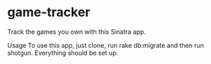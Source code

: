 # game-tracker
Track the games you own with this Sinatra app.

Usage
To use this app, just clone, run rake db:migrate and then run shotgun. Everything should be set up.